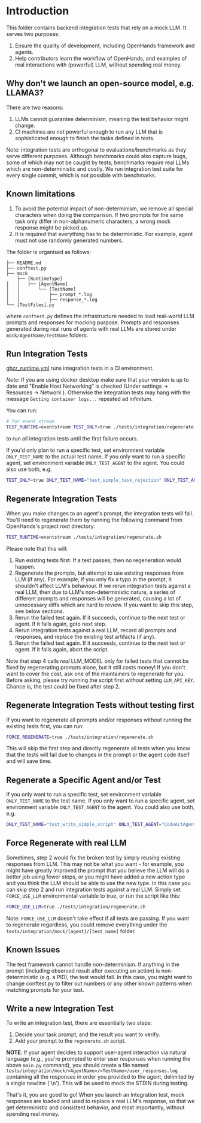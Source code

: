 # Introduction

This folder contains backend integration tests that rely on a mock LLM. It serves
two purposes:

1. Ensure the quality of development, including OpenHands framework and agents.
2. Help contributors learn the workflow of OpenHands, and examples of real interactions
with (powerful) LLM, without spending real money.

## Why don't we launch an open-source model, e.g. LLAMA3?

There are two reasons:

1. LLMs cannot guarantee determinism, meaning the test behavior might change.
2. CI machines are not powerful enough to run any LLM that is sophisticated enough
to finish the tasks defined in tests.

Note: integration tests are orthogonal to evaluations/benchmarks
as they serve different purposes. Although benchmarks could also
capture bugs, some of which may not be caught by tests, benchmarks
require real LLMs which are non-deterministic and costly.
We run integration test suite for every single commit, which is
not possible with benchmarks.

## Known limitations

1. To avoid the potential impact of non-determinism, we remove all special
characters when doing the comparison. If two prompts for the same task only
differ in non-alphanumeric characters, a wrong mock response might be picked up.
2. It is required that everything has to be deterministic. For example, agent
must not use randomly generated numbers.

The folder is organised as follows:

```
├── README.md
├── conftest.py
├── mock
    ├── [RuntimeType]
│   |   ├── [AgentName]
│   │       └── [TestName]
│   │           ├── prompt_*.log
│   │           ├── response_*.log
└── [TestFiles].py
```

where `conftest.py` defines the infrastructure needed to load real-world LLM prompts
and responses for mocking purpose. Prompts and responses generated during real runs
of agents with real LLMs are stored under `mock/AgentName/TestName` folders.


## Run Integration Tests

[ghcr_runtime.yml](../../.github/workflows/ghcr_runtime.yml) runs integration tests in a CI environment.

*Note:* If you are using docker desktop make sure that your version is up to date and "Enable Host Networking"
is checked (Under settings -> Resources -> Network ). Otherwise the integration tests may hang with the
message `Getting container logs...` repeated ad infinitum.

You can run:

```bash
# for event stream
TEST_RUNTIME=eventstream TEST_ONLY=true ./tests/integration/regenerate.sh
```

to run all integration tests until the first failure occurs.

If you'd only plan to run a specific test, set environment variable
`ONLY_TEST_NAME` to the actual test name. If you only want to run a specific agent,
set environment variable `ONLY_TEST_AGENT` to the agent. You could also use both,
e.g.

```bash
TEST_ONLY=true ONLY_TEST_NAME="test_simple_task_rejection" ONLY_TEST_AGENT="ManagerAgent" ./tests/integration/regenerate.sh
```

## Regenerate Integration Tests

When you make changes to an agent's prompt, the integration tests will fail. You'll need to regenerate them
by running the following command from OpenHands's project root directory:

```bash
TEST_RUNTIME=eventstream ./tests/integration/regenerate.sh
```

Please note that this will:

1. Run existing tests first. If a test passes, then no regeneration would happen.
2. Regenerate the prompts, but attempt to use existing responses from LLM (if any).
For example, if you only fix a typo in the prompt, it shouldn't affect LLM's behaviour.
If we rerun integration tests against a real LLM, then due to LLM's non-deterministic nature,
a series of different prompts and responses will be generated, causing a lot of
unnecessary diffs which are hard to review. If you want to skip this step, see below
sections.
3. Rerun the failed test again. If it succeeds, continue to the next test or agent.
If it fails again, goto next step.
4. Rerun integration tests against a real LLM, record all prompts and
responses, and replace the existing test artifacts (if any).
5. Rerun the failed test again. If it succeeds, continue to the next test or agent.
If it fails again, abort the script.

Note that step 4 calls *real* LLM_MODEL only for failed tests that cannot be fixed
by regenerating prompts alone, but it still costs money! If you don't want
to cover the cost, ask one of the maintainers to regenerate for you. Before asking,
please try running the script first *without* setting `LLM_API_KEY`.
Chance is, the test could be fixed after step 2.

## Regenerate Integration Tests without testing first

If you want to regenerate all prompts and/or responses without running the existing tests first, you can run:

```bash
FORCE_REGENERATE=true ./tests/integration/regenerate.sh
```

This will skip the first step and directly regenerate all tests when you know that the tests will fail due to changes in the prompt or the agent code itself and will save time.

## Regenerate a Specific Agent and/or Test

If you only want to run a specific test, set environment variable
`ONLY_TEST_NAME` to the test name. If you only want to run a specific agent,
set environment variable `ONLY_TEST_AGENT` to the agent. You could also use both,
e.g.

```bash
ONLY_TEST_NAME="test_write_simple_script" ONLY_TEST_AGENT="CodeActAgent" ./tests/integration/regenerate.sh
```

## Force Regenerate with real LLM

Sometimes, step 2 would fix the broken test by simply reusing existing responses
from LLM. This may not be what you want - for example, you might have greatly improved
the prompt that you believe the LLM will do a better job using fewer steps, or you might
have added a new action type and you think the LLM should be able to use the new type.
In this case you can skip step 2 and run integration tests against a real LLM.
Simply set `FORCE_USE_LLM` environmental variable to true, or run the script like this:

```bash
FORCE_USE_LLM=true ./tests/integration/regenerate.sh
```

Note: `FORCE_USE_LLM` doesn't take effect if all tests are passing. If you want to
regenerate regardless, you could remove everything under the
`tests/integration/mock/[agent]/[test_name]` folder.

## Known Issues

The test framework cannot handle non-determinism. If anything in the prompt (including
observed result after executing an action) is non-deterministic (e.g. a PID), the
test would fail. In this case, you might want to change conftest.py to filter out
numbers or any other known patterns when matching prompts for your test.

## Write a new Integration Test

To write an integration test, there are essentially two steps:

1. Decide your task prompt, and the result you want to verify.
2. Add your prompt to the `regenerate.sh` script.

**NOTE**: If your agent decides to support user-agent interaction via natural
language (e.g., you're prompted to enter user responses when running the above
`main.py` command), you should create a file named
`tests/integration/mock/<AgentName>/<TestName>/user_responses.log`
containing all the responses in order you provided to the agent,
delimited by a single newline ('\n'). This will be used to mock the STDIN during testing.

That's it, you are good to go! When you launch an integration test, mock
responses are loaded and used to replace a real LLM's response, so that we get
deterministic and consistent behavior, and most importantly, without spending real
money.
